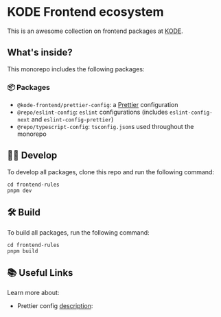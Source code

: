 # KODE Frontend ecosystem

This is an awesome collection on frontend packages at [KODE](https://kode.ru).

## What's inside?

This monorepo includes the following packages:

### 📦 Packages

- `@kode-frontend/prettier-config`: a [Prettier](https://prettier.io/) configuration
- `@repo/eslint-config`: `eslint` configurations (includes `eslint-config-next` and `eslint-config-prettier`)
- `@repo/typescript-config`: `tsconfig.json`s used throughout the monorepo

## 👨‍💻 Develop

To develop all packages, clone this repo and run the following command:

```
cd frontend-rules
pnpm dev
```

## 🛠️ Build

To build all packages, run the following command:

```
cd frontend-rules
pnpm build
```

## 📚 Useful Links

Learn more about:

- Prettier config [description](#):
